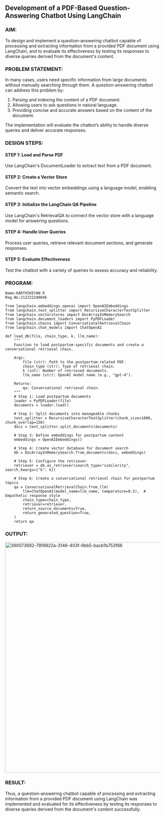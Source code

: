 ## Development of a PDF-Based Question-Answering Chatbot Using LangChain

### AIM:
To design and implement a question-answering chatbot capable of processing and extracting information from a provided PDF document using LangChain, and to evaluate its effectiveness by testing its responses to diverse queries derived from the document's content.

### PROBLEM STATEMENT:

In many cases, users need specific information from large documents without manually searching through them. A question-answering chatbot can address this problem by:

1. Parsing and indexing the content of a PDF document.
2. Allowing users to ask questions in natural language.
3. Providing concise and accurate answers based on the content of the document.
  
The implementation will evaluate the chatbot’s ability to handle diverse queries and deliver accurate responses.

### DESIGN STEPS:

#### STEP 1: Load and Parse PDF
Use LangChain's DocumentLoader to extract text from a PDF document.

#### STEP 2: Create a Vector Store
Convert the text into vector embeddings using a language model, enabling semantic search.

#### STEP 3: Initialize the LangChain QA Pipeline
Use LangChain's RetrievalQA to connect the vector store with a language model for answering questions.

#### STEP 4: Handle User Queries
Process user queries, retrieve relevant document sections, and generate responses.

#### STEP 5: Evaluate Effectiveness
Test the chatbot with a variety of queries to assess accuracy and reliability.


### PROGRAM:
```
Name:KARTHIKEYAN R
Reg.No:212222240046
```
```
from langchain.embeddings.openai import OpenAIEmbeddings
from langchain.text_splitter import RecursiveCharacterTextSplitter
from langchain.vectorstores import DocArrayInMemorySearch
from langchain.document_loaders import PyPDFLoader
from langchain.chains import ConversationalRetrievalChain
from langchain.chat_models import ChatOpenAI

def load_db(file, chain_type, k, llm_name):
    """
    Function to load postpartum-specific documents and create a conversational retrieval chain.

    Args:
        file (str): Path to the postpartum-related PDF.
        chain_type (str): Type of retrieval chain.
        k (int): Number of retrieved documents.
        llm_name (str): OpenAI model name (e.g., "gpt-4").
    
    Returns:
        qa: Conversational retrieval chain.
    """
    # Step 1: Load postpartum documents
    loader = PyPDFLoader(file)
    documents = loader.load()

    # Step 2: Split documents into manageable chunks
    text_splitter = RecursiveCharacterTextSplitter(chunk_size=1000, chunk_overlap=150)
    docs = text_splitter.split_documents(documents)

    # Step 3: Define embeddings for postpartum content
    embeddings = OpenAIEmbeddings()

    # Step 4: Create vector database for document search
    db = DocArrayInMemorySearch.from_documents(docs, embeddings)

    # Step 5: Configure the retriever
    retriever = db.as_retriever(search_type="similarity", search_kwargs={"k": k})

    # Step 6: Create a conversational retrieval chain for postpartum topics
    qa = ConversationalRetrievalChain.from_llm(
        llm=ChatOpenAI(model_name=llm_name, temperature=0.5),  # Empathetic response style
        chain_type=chain_type,
        retriever=retriever,
        return_source_documents=True,
        return_generated_question=True,
    )
    return qa

```
### OUTPUT:
<img width="1560" height="749" alt="390073682-78f8922a-3146-403f-9bb5-bacb1b753f66" src="https://github.com/user-attachments/assets/fa88934a-6ae9-4dc5-ad03-ba05fdb62ace" />

### RESULT:
Thus, a question-answering chatbot capable of processing and extracting information from a provided PDF document using LangChain was implemented and evaluated for its effectiveness by testing its responses to diverse queries derived from the document's content successfully.
